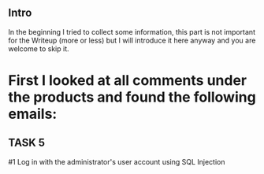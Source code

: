 ## Intro
In the beginning I tried to collect some information, this part is not important for the Writeup (more or less) but I will introduce it here anyway and you are welcome to skip it.

# First I looked at all comments under the products and found the following emails:

## TASK 5 
#1 Log in with the administrator's user account using SQL Injection


